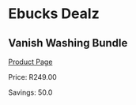 
# Ebucks Dealz
## Vanish Washing Bundle
[Product Page](https://www.ebucks.com/web/shop/productSelected.do?prodId=1093224948&catId=714948688)

Price: R249.00

Savings: 50.0


	